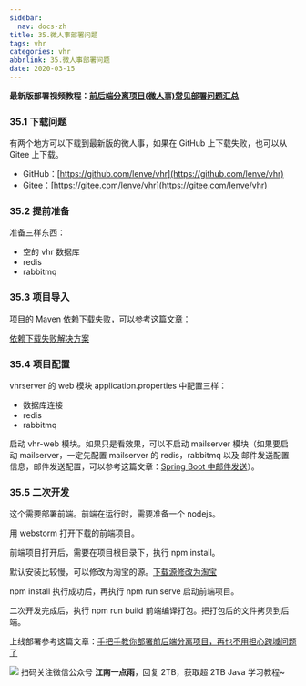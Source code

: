 ```yaml
---
sidebar:
  nav: docs-zh
title: 35.微人事部署问题
tags: vhr
categories: vhr
abbrlink: 35.微人事部署问题
date: 2020-03-15
---
```



**最新版部署视频教程：[前后端分离项目(微人事)常见部署问题汇总](https://mp.weixin.qq.com/s/dcJv6BIVFPnokI8nBf4IrQ)**

### 35.1 下载问题

有两个地方可以下载到最新版的微人事，如果在 GitHub 上下载失败，也可以从 Gitee 上下载。

- GitHub：[https://github.com/lenve/vhr](https://github.com/lenve/vhr)
- Gitee：[https://gitee.com/lenve/vhr](https://gitee.com/lenve/vhr)

### 35.2 提前准备

准备三样东西：

- 空的 vhr 数据库
- redis
- rabbitmq

### 35.3 项目导入

项目的 Maven 依赖下载失败，可以参考这篇文章：

[依赖下载失败解决方案](https://mp.weixin.qq.com/s/6PPYwrNestz-gvmB4ZkAqQ)

### 35.4 项目配置

vhrserver 的 web  模块 application.properties 中配置三样：

- 数据库连接
- redis
- rabbitmq

启动 vhr-web 模块。如果只是看效果，可以不启动 mailserver 模块（如果要启动 mailserver，一定先配置 mailserver 的 redis，rabbitmq 以及 邮件发送配置信息，邮件发送配置，可以参考这篇文章：[Spring Boot 中邮件发送](https://mp.weixin.qq.com/s/FKyQNyPDQY8O25Hk2x7rKg)）。

### 35.5 二次开发

这个需要部署前端。前端在运行时，需要准备一个 nodejs。

用 webstorm 打开下载的前端项目。

前端项目打开后，需要在项目根目录下，执行 npm install。

默认安装比较慢，可以修改为淘宝的源。[下载源修改为淘宝](https://mp.weixin.qq.com/s/HWRYAR16vLE1XFep6_i1tA)

npm install  执行成功后，再执行 npm run serve 启动前端项目。

二次开发完成后，执行 npm run build 前端编译打包。把打包后的文件拷贝到后端。

上线部署参考这篇文章：[手把手教你部署前后端分离项目，再也不用担心跨域问题了](https://mp.weixin.qq.com/s/KWBtHi_au_1pH70OYptjfA)


![](http://img.itboyhub.com//2020/04/vhr/weixin.jpg)
扫码关注微信公众号 **江南一点雨**，回复 2TB，获取超 2TB Java 学习教程~

